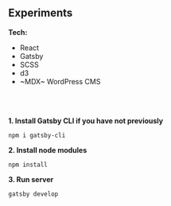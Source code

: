 ## Experiments

**Tech:**
- React
- Gatsby
- SCSS
- d3
- ~MDX~ WordPress CMS

<br/>
<br/>

**1. Install Gatsby CLI if you have not previously**
```
npm i gatsby-cli
```

**2. Install node modules**
```
npm install
```

**3. Run server**
```
gatsby develop
```
